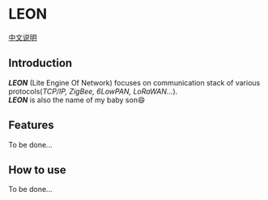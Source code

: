 # LEON
[中文说明](https://github.com/ianhom/LEON/blob/master/README_CHINESE.md) 
## Introduction
***LEON*** (Lite Engine Of Network) focuses on communication stack of various protocols(*TCP/IP, ZigBee, 6LowPAN, LoRaWAN...*).    
***LEON*** is also the name of my baby son:smile:

## Features
To be done...   

## How to use
To be done...





